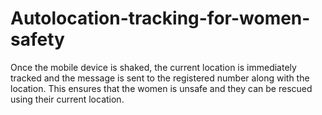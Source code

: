 # Autolocation-tracking-for-women-safety
Once the mobile device is shaked, the current location is immediately tracked and the message is sent to the registered number along with the location. This ensures that the women is unsafe and they can be rescued using their current location.
